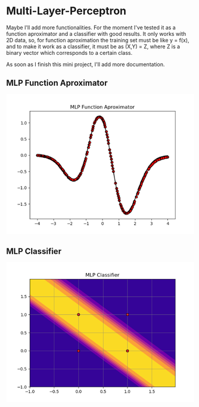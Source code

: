 # Multi-Layer-Perceptron

Maybe I'll add more functionalities. For the moment I've tested it as a function aproximator and a classifier with good results.
It only works with 2D data, so, for function aproximation the training set must be like y = f(x), and to make it work as a 
classifier, it must be as (X,Y) = Z, where Z is a binary vector which corresponds to a certain class.

As soon as I finish this mini project, I'll add more documentation.

## MLP Function Aproximator
![alt text](https://github.com/IvanovskyOrtega/Neural-Networks/blob/master/Multi-Layer-Perceptron/mlp_function_aproximator.png)
## MLP Classifier
![alt text](https://github.com/IvanovskyOrtega/Neural-Networks/blob/master/Multi-Layer-Perceptron/mlp_classifier.png)
